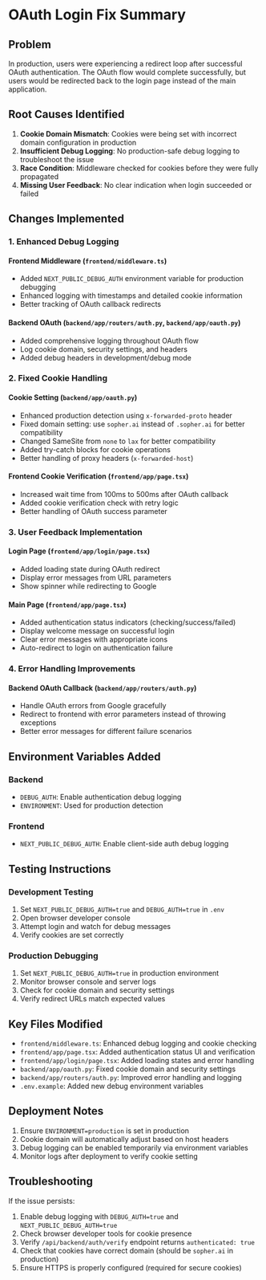 # OAuth Login Fix Summary

## Problem
In production, users were experiencing a redirect loop after successful OAuth authentication. The OAuth flow would complete successfully, but users would be redirected back to the login page instead of the main application.

## Root Causes Identified

1. **Cookie Domain Mismatch**: Cookies were being set with incorrect domain configuration in production
2. **Insufficient Debug Logging**: No production-safe debug logging to troubleshoot the issue
3. **Race Condition**: Middleware checked for cookies before they were fully propagated
4. **Missing User Feedback**: No clear indication when login succeeded or failed

## Changes Implemented

### 1. Enhanced Debug Logging

#### Frontend Middleware (`frontend/middleware.ts`)
- Added `NEXT_PUBLIC_DEBUG_AUTH` environment variable for production debugging
- Enhanced logging with timestamps and detailed cookie information
- Better tracking of OAuth callback redirects

#### Backend OAuth (`backend/app/routers/auth.py`, `backend/app/oauth.py`)
- Added comprehensive logging throughout OAuth flow
- Log cookie domain, security settings, and headers
- Added debug headers in development/debug mode

### 2. Fixed Cookie Handling

#### Cookie Setting (`backend/app/oauth.py`)
- Enhanced production detection using `x-forwarded-proto` header
- Fixed domain setting: use `sopher.ai` instead of `.sopher.ai` for better compatibility
- Changed SameSite from `none` to `lax` for better compatibility
- Added try-catch blocks for cookie operations
- Better handling of proxy headers (`x-forwarded-host`)

#### Frontend Cookie Verification (`frontend/app/page.tsx`)
- Increased wait time from 100ms to 500ms after OAuth callback
- Added cookie verification check with retry logic
- Better handling of OAuth success parameter

### 3. User Feedback Implementation

#### Login Page (`frontend/app/login/page.tsx`)
- Added loading state during OAuth redirect
- Display error messages from URL parameters
- Show spinner while redirecting to Google

#### Main Page (`frontend/app/page.tsx`)
- Added authentication status indicators (checking/success/failed)
- Display welcome message on successful login
- Clear error messages with appropriate icons
- Auto-redirect to login on authentication failure

### 4. Error Handling Improvements

#### Backend OAuth Callback (`backend/app/routers/auth.py`)
- Handle OAuth errors from Google gracefully
- Redirect to frontend with error parameters instead of throwing exceptions
- Better error messages for different failure scenarios

## Environment Variables Added

### Backend
- `DEBUG_AUTH`: Enable authentication debug logging
- `ENVIRONMENT`: Used for production detection

### Frontend
- `NEXT_PUBLIC_DEBUG_AUTH`: Enable client-side auth debug logging

## Testing Instructions

### Development Testing
1. Set `NEXT_PUBLIC_DEBUG_AUTH=true` and `DEBUG_AUTH=true` in `.env`
2. Open browser developer console
3. Attempt login and watch for debug messages
4. Verify cookies are set correctly

### Production Debugging
1. Set `NEXT_PUBLIC_DEBUG_AUTH=true` in production environment
2. Monitor browser console and server logs
3. Check for cookie domain and security settings
4. Verify redirect URLs match expected values

## Key Files Modified

- `frontend/middleware.ts`: Enhanced debug logging and cookie checking
- `frontend/app/page.tsx`: Added authentication status UI and verification
- `frontend/app/login/page.tsx`: Added loading states and error handling
- `backend/app/oauth.py`: Fixed cookie domain and security settings
- `backend/app/routers/auth.py`: Improved error handling and logging
- `.env.example`: Added new debug environment variables

## Deployment Notes

1. Ensure `ENVIRONMENT=production` is set in production
2. Cookie domain will automatically adjust based on host headers
3. Debug logging can be enabled temporarily via environment variables
4. Monitor logs after deployment to verify cookie setting

## Troubleshooting

If the issue persists:
1. Enable debug logging with `DEBUG_AUTH=true` and `NEXT_PUBLIC_DEBUG_AUTH=true`
2. Check browser developer tools for cookie presence
3. Verify `/api/backend/auth/verify` endpoint returns `authenticated: true`
4. Check that cookies have correct domain (should be `sopher.ai` in production)
5. Ensure HTTPS is properly configured (required for secure cookies)